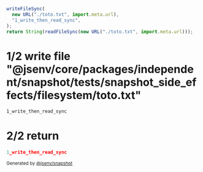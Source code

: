 ```js
writeFileSync(
  new URL("./toto.txt", import.meta.url),
  "1_write_then_read_sync",
);
return String(readFileSync(new URL("./toto.txt", import.meta.url)));
```

# 1/2 write file "@jsenv/core/packages/independent/snapshot/tests/snapshot_side_effects/filesystem/toto.txt"

```txt
1_write_then_read_sync
```

# 2/2 return

```js
1_write_then_read_sync
```

<sub>
  Generated by <a href="https://github.com/jsenv/core/tree/main/packages/independent/snapshot">@jsenv/snapshot</a>
</sub>